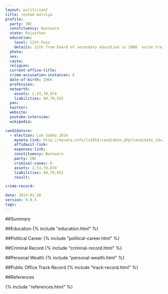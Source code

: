 ```yaml
---
layout: politician2
title: resham malviya
profile: 
  party: INC
  constituency: Banswara
  state: Rajasthan
  education: 
    level: 12th Pass
    details: 12th from board of secondary education in 2000  nurse training from rajasthan nursing council in 1985
  photo: 
  sex: 
  caste: 
  religion: 
  current-office-title: 
  crime-accusation-instances: 0
  date-of-birth: 1966
  profession: 
  networth: 
    assets: 2,53,70,874
    liabilities: 60,79,932
  pan: 
  twitter: 
  website: 
  youtube-interview: 
  wikipedia: 

candidature: 
  - election: Lok Sabha 2014
    myneta-link: http://myneta.info/ls2014/candidate.php?candidate_id=2443
    affidavit-link: 
    expenses-link: 
    constituency: Banswara 
    party: INC
    criminal-cases: 0
    assets: 2,53,70,874
    liabilities: 60,79,932
    result:  

crime-record: 

date: 2014-01-28
version: 0.0.5
tags: 
---
```

##Summary


##Education
{% include "education.html" %}


##Political Career
{% include "political-career.html" %}


##Criminal Record
{% include "criminal-record.html" %}


##Personal Wealth
{% include "personal-wealth.html" %}


##Public Office Track Record
{% include "track-record.html" %}


##References


{% include "references.html" %}